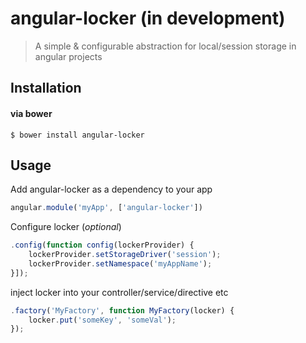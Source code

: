 angular-locker (in development)
==============

> A simple & configurable abstraction for local/session storage in angular projects

## Installation

#### via bower
```
$ bower install angular-locker
```

## Usage

Add angular-locker as a dependency to your app

```js
angular.module('myApp', ['angular-locker'])
```

Configure locker (*optional*)

```js
.config(function config(lockerProvider) {
	lockerProvider.setStorageDriver('session');
	lockerProvider.setNamespace('myAppName');
}]);
```

inject locker into your controller/service/directive etc

```js
.factory('MyFactory', function MyFactory(locker) {
	locker.put('someKey', 'someVal');
});
```
